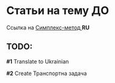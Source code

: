 # Статьи на тему ДО

Ссылка на [ <u>Симплекс-метод</u> ](./Симплекс_Метод/Симплекс_Метод.md) **RU**



## TODO: 
**#1** Translate to Ukrainian

**#2** Create Транспортна задача
